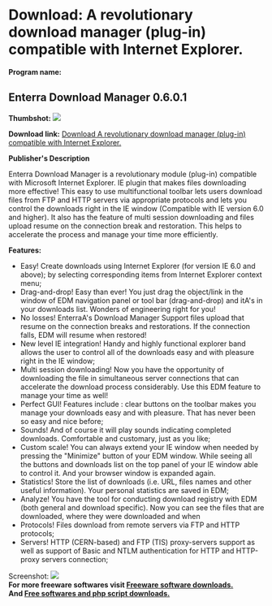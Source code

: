 # Download: A revolutionary download manager (plug-in) compatible with Internet Explorer.

**Program name:**

## Enterra Download Manager 0.6.0.1

  
**Thumbshot:** ![](http://www.freewarefiles.com/screenshot/enterradm_md.gif)   
  
**Download link:** [Download A revolutionary download manager (plug-in) compatible with Internet Explorer.](http://freesoftwares.boysofts.com/Enterra-Download-Manager_program_33665.html)  
  


**Publisher's Description**  
  


Enterra Download Manager is a revolutionary module (plug-in) compatible with Microsoft Internet Explorer. IE plugin that makes files downloading more effective! This easy to use multifunctional toolbar lets users download files from FTP and HTTP servers via appropriate protocols and lets you control the downloads right in the IE window (Compatible with IE version 6.0 and higher). It also has the feature of multi session downloading and files upload resume on the connection break and restoration. This helps to accelerate the process and manage your time more efficiently. 

**Features:**

  * Easy! Create downloads using Internet Explorer (for version IE 6.0 and above); by selecting corresponding items from Internet Explorer context menu; 
  * Drag-and-drop! Easy than ever! You just drag the object/link in the window of EDM navigation panel or tool bar (drag-and-drop) and itA's in your downloads list. Wonders of engineering right for you! 
  * No losses! EnterraA's Download Manager Support files upload that resume on the connection breaks and restorations. If the connection falls, EDM will resume when restored! 
  * New level IE integration! Handy and highly functional explorer band allows the user to control all of the downloads easy and with pleasure right in the IE window; 
  * Multi session downloading! Now you have the opportunity of downloading the file in simultaneous server connections that can accelerate the download process considerably. Use this EDM feature to manage your time as well! 
  * Perfect GUI! Features include : clear buttons on the toolbar makes you manage your downloads easy and with pleasure. That has never been so easy and nice before; 
  * Sounds! And of course it will play sounds indicating completed downloads. Comfortable and customary, just as you like; 
  * Custom scale! You can always extend your IE window when needed by pressing the "Minimize" button of your EDM window. While seeing all the buttons and downloads list on the top panel of your IE window able to control it. And your browser window is expanded again. 
  * Statistics! Store the list of downloads (i.e. URL, files names and other useful information). Your personal statistics are saved in EDM; 
  * Analyze! You have the tool for conducting download registry with EDM (both general and download specific). Now you can see the files that are downloaded, where they were downloaded and when 
  * Protocols! Files download from remote servers via FTP and HTTP protocols; 
  * Servers! HTTP (CERN-based) and FTP (TIS) proxy-servers support as well as support of Basic and NTLM authentication for HTTP and HTTP-proxy servers connection; 

  
  
Screenshot: ![](http://www.freewarefiles.com/screenshot/enterradm.gif)   
**For more freeware softwares visit [Freeware software downloads.](http://freesoftwares.boysofts.com/)**   
**And [Free softwares and php script downloads.](http://www.boysofts.com/)**
